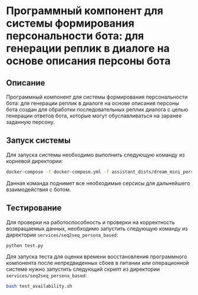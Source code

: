 # Программный компонент для системы формирования персональности бота: для генерации реплик в диалоге на основе описания персоны бота

## Описание

Программный компонент для системы формирования персональности бота: для генерации реплик в диалоге на основе описания персоны бота создан для обработки последовательных реплик диалога с целью генерации ответов бота, которые могут обуславливаться на заранее заданную персону.

## Запуск системы
Для запуска системы необходимо выполнить следующую команду из корневой директории:
```bash
docker-compose -f docker-compose.yml -f assistant_dists/dream_mini_persona_based/docker-compose.override.yml -f assistant_dists/dream_mini_persona_based/dev.yml up --build
```

Данная команда поднимет все необходимые серсисы для дальнейшего взаимодействия с ботом.

## Тестирование
Для проверки на работоспособность и проверки на корректность возвращаемых данных, необходимо запустить следующую команду из директории `services/seq2seq_persona_based`:
```bash
python test.py
```

Для запуска теста для оценки времени восстановления программного компонента после непредвиденных сбоев в питании или операционной системе нужно запустить следующий скрипт из директории `services/seq2seq_persona_based`:
```bash
bash test_availability.sh
```